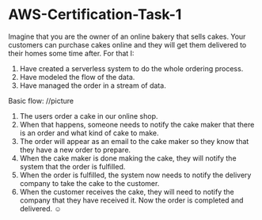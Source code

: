# AWS-Certification-Task-1

Imagine that you are the owner of an online bakery that sells cakes. Your customers can purchase cakes online and they will get them delivered to their homes some time after. 
For that I:
1. Have created a serverless system to do the whole ordering process. 
2. Have modeled the flow of the data. 
3. Have managed the order in a stream of data. 

Basic flow:
//picture
1. The users order a cake in our online shop. 
2. When that happens, someone needs to notify the cake maker that there is an order and what kind of cake to make. 
3. The order will appear as an email to the cake maker so they know that they have a new order to prepare. 
4. When the cake maker is done making the cake, they will notify the system that the order is fulfilled. 
5. When the order is fulfilled, the system now needs to notify the delivery company to take the cake to the customer. 
6. When the customer receives the cake, they will need to notify the company that they have received it. Now the order is completed and delivered. ☺️ 
